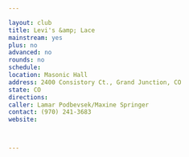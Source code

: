 ```yaml
---

layout: club
title: Levi's &amp; Lace
mainstream: yes
plus: no
advanced: no
rounds: no
schedule: 
location: Masonic Hall
address: 2400 Consistory Ct., Grand Junction, CO
state: CO
directions: 
caller: Lamar Podbevsek/Maxine Springer
contact: (970) 241-3683
website: 



---
```


